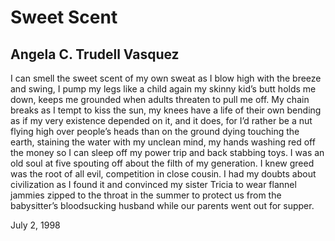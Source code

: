 # Sweet Scent
## Angela C. Trudell Vasquez
I can smell the sweet scent of my own sweat
as I blow high with the breeze and swing,
I pump my legs like a child again my skinny kid’s butt
holds me down, keeps me grounded
when adults threaten to pull me off.
My chain breaks as I tempt to kiss the sun,
my knees have a life of their own bending
as if my very existence depended on it,
and it does, for I’d rather be a nut flying high
over people’s heads than on the ground dying
touching the earth, staining the water
with my unclean mind, my hands washing red
off the money so I can sleep off my power trip
and back stabbing toys.
I was an old soul at five spouting off
about the filth of my generation.
I knew greed was the root of all evil,
competition in close cousin.
I had my doubts about civilization as I found it
and convinced my sister Tricia to wear
flannel jammies zipped to the throat in the summer
to protect us from the babysitter’s bloodsucking
husband while our parents went out for supper.

July 2, 1998